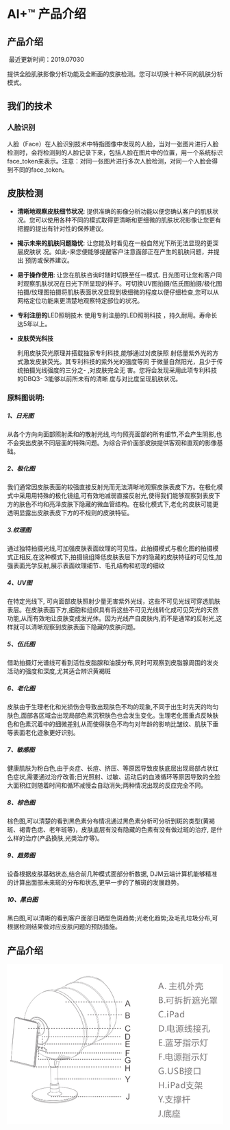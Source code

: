 

# AI+™ 产品介绍

## 产品介绍

​	最近更新时间：2019.07030

​	提供全脸肌肤影像分析功能及全断面的皮肤检测。您可以切换十种不同的肌肤分析模式。

## 我们的技术

### 人脸识别

人脸（Face）在人脸识别技术中特指图像中发现的人脸，当对一张图片进行人脸检测时，会将检测到的人脸记录下来，包括人脸在图片中的位置，用一个系统标识face_token来表示。注意：对同一张图片进行多次人脸检测，对同一个人脸会得到不同的face_token。

## 皮肤检测

- **清晰地观察皮肤细节状况**: 
  	提供准确的影像分析功能以便您确认客户的肌肤状况。您可以使用各种不同的模式取得更清晰和更细微的肌肤状况影像让您更有把握的提出有针对性的保养建议。

- **揭示未来的肌肤问题隐忧**:
  	让您能及时看见在一般自然光下所无法显现的更深层皮肤状
  况。如此-来您便能够提醒客户注意面部正在产生的肌肤问题，并提出
  预防或保养建议。

- **易于操作使用**:
  让您在肌肤咨询时随时切换至任一模式. 日光图可让您和客户同时观察肌肤状况在日光下所呈现的样子。可切换UV图拍摄/伍氏图拍摄/极化图拍摄/纹理图拍摄将肌肤表面状况显现到极细微的程度以便仔细检查,您可以从网格定位功能来更清楚地观察特定部位的状况。

- **专利注册的**LED照明技木
  使用专利注册的LED照明科技 ，持久耐用。寿命长达5年以上。

- **皮肤荧光科技**

  利用皮肤荧光原理并搭载独家专利科技,能够通过对皮肤照
  射低量紫外光的方式激发皮肤荧光。其专利科技的紫外光的强度等同
  于微量自然阳光，且少于传统拍摄光线强度的三分之- ,对皮肤完全无
  害。您将会发现采用此项专利科技的DBQ3- 3能够以前所未有的清晰
  度与对比度呈现肌肤状况。

  

### 原料图说明:

##### 1、日光图

从各个方向向面部照射柔和的散射光线,均匀照亮面部的所有细节,不会产生阴影,也不会突出皮肤不同层面的特殊问题。为综合评价面部皮肤提供客观和直观的影像基础。

##### 2、极化图

我们通常因皮肤表面的较强直接反射光而无法清晰地观察皮肤表皮下方。在极化模式中采用用特殊的极化镜组,可有效地减弱直接反射光,使得我们能够观察到表皮下方的肤色不均和亮泽皮肤下隐藏的微血管结构。在极化模式下,老化的皮肤可能更透明显露出皮肤表皮下方的不规则的皮肤特征。

##### 3.纹理图

通过独特拍摄光线,可加强皮肤表面纹理的可见性。此拍摄模式与极化图的拍摄模式正相反,在这种模式下,拍摄镜组降低皮肤表层下方的隐藏的皮肤特征的可见性,加强表面光学反射,展示表面纹理细节、毛孔结构和初现的细纹

##### 4、UV图

在特定光线下, 可向面部皮肤照射少量无害紫外光线，这些不可见光线可穿透肌肤表层。在皮肤表面下方,细胞和组织具有将这些不可见光线转化成可见荧光的天然功能,从而有效地让皮肤变成发光体。因为光线产自皮肤内,而不是通常的反射光,这样就可以清晰观察到皮肤表面下隐藏的皮肤问题。

##### 5、伍氏图

借助拍摄灯光谱线可看到活性皮脂腺和油膜分布,同时可观察到皮脂腺周围的发炎活动的强度和深度,尤其适合辨识黄褐斑

##### 6、老化图

皮肤由于生理老化和光损伤会导致出现肤色不均的现象,不同于出生时先天的均匀肤色,面部各区域会出现局部色素沉积肤色也会发生变化。生理老化图重点反映肤色和色素沉着中的细微差别,从而使得肤色不均匀对年龄的影响比皱纹、肌肤下垂等表面老化迹象更好识别。

##### 7、敏感图

健康肌肤为粉白色,由于炎症、长痘、挤压、等原因导致皮肤底层出现局部点状红色症状,需要通过治疗改善;日光照射、过敏、运动后的血液循环等原因导致的全脸大面积红则随着时间和循环减慢会自动消失;两种情况出现的反应完全不同。

##### 8、棕色图

棕色图,可以清楚的看到黑色素分布情况通过黑色素分析可分析到斑的类型(黄褐斑、褐青色痣、老年斑等)，皮肤底层有没有隐藏的色素有没有做过斑的治疗, 是什么样的治疗(产品换肤,光类治疗等)。

##### 9、趋势图

设备根据皮肤基础状态,结合前几种模式面部分析数据, DJM云端计算机能够精准的计算出面部未来斑的分布和状态,更早一步的了解斑的发展趋势。

##### 10、黑白图

黑白图,可以清晰的看到客户面部日晒型色斑趋势;光老化趋势;及毛孔垃圾分布,可根据检测结果做对应皮肤问题的预防措施。



## 产品介绍

![521564455192_.pic_hd](assets/521564455192_.pic_hd.jpg)